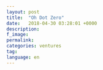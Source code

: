 ```yaml
---
layout: post
title:  "Oh Dot Zero"
date:   2018-04-30 03:28:01 +0000
description:
f_image:
permalink:
categories: ventures
tag:
language: en
---
```

